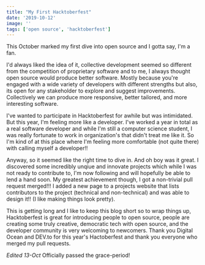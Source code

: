 ```yaml
---
title: "My First Hacktoberfest"
date: '2019-10-12'
image: ''
tags: ['open source', 'hacktoberfest']
---
```


This October marked my first dive into open source and I gotta say, I'm a fan.

I'd always liked the idea of it, collective development seemed so different from the competition of proprietary software and to me, I always thought open source would produce better software. Mostly because you're engaged with a wide variety of developers with different strengths but also, its open for any stakeholder to explore and suggest improvements. Collectively we can produce more responsive, better tailored, and more interesting software.

I've wanted to participate in Hacktoberfest for awhile but was intimidated. But this year, I'm feeling more like a developer. I've worked a year in total as a real software developer and while I'm still a computer science student, I was really fortunate to work in organization's that didn't treat me like it. So I'm kind of at this place where I'm feeling more comfortable (not quite there) with calling myself a developer!!

Anyway, so it seemed like the right time to dive in. And oh boy was it great. I discovered some incredibly unqiue and innovate projects which while I was not ready to contribute to, I'm now following and will hopefully be able to lend a hand soon. My greatest achievement though, I got a non-trivial pull request merged!!! I added a new page to a projects website that lists contributors to the project (technical and non-technical) and was able to design it!! (I like making things look pretty).

This is getting long and I like to keep this blog short so to wrap things up, Hacktoberfest is great for introducing people to open source, people are creating some truly creative, democratic tech with open source, and the developer community is very welcoming to newcomers. Thank you Digital Ocean and DEV.to for this year's Hactoberfest and thank you everyone who merged my pull requests.

*Edited 13-Oct* Officially passed the grace-period!
